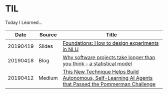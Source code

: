 # TIL
Today I Learned...

| Date     | Source | Title | 
|----------|--------|-------|
| 20190419 | Slides | [Foundations: How to design experiments in NLU](/20190419.md) |
| 20190418 | Blog | [Why software projects take longer than you think – a statistical model](/20190418.md) |
| 20190412 | Medium | [This New Technique Helps Build Autonomous, Self-Learning AI Agents that Passed the Pommerman Challenge](/20190412.md) |
